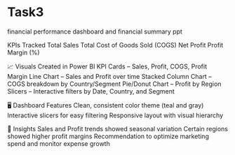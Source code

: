 # Task3
financial performance dashboard and financial summary ppt
 
 KPIs Tracked
Total Sales
Total Cost of Goods Sold (COGS)
Net Profit
Profit Margin (%)

📈 Visuals Created in Power BI
KPI Cards – Sales, Profit, COGS, Profit Margin
Line Chart – Sales and Profit over time
Stacked Column Chart – COGS breakdown by Country/Segment
Pie/Donut Chart – Profit by Region
Slicers – Interactive filters by Date, Country, and Segment

🖥️ Dashboard Features
Clean, consistent color theme (teal and gray)
Interactive slicers for easy filtering
Responsive layout with visual hierarchy

🧠 Insights
Sales and Profit trends showed seasonal variation
Certain regions showed higher profit margins
Recommendation to optimize marketing spend and monitor expense growth


